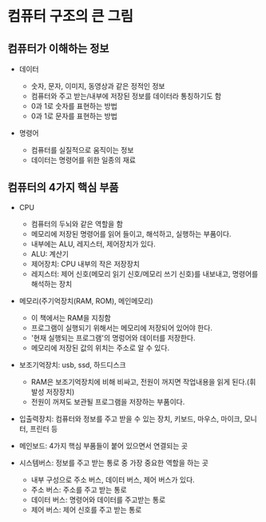 # 컴퓨터 구조의 큰 그림

## 컴퓨터가 이해하는 정보
- 데이터
  - 숫자, 문자, 이미지, 동영상과 같은 정적인 정보
  - 컴퓨터와 주고 받는/내부에 저장된 정보를 데이터라 통칭하기도 함
  - 0과 1로 숫자를 표현하는 방법
  - 0과 1로 문자를 표현하는 방법
    
- 명령어
  - 컴퓨터를 실질적으로 움직이는 정보
  - 데이터는 명령어를 위한 일종의 재료
    
## 컴퓨터의 4가지 핵심 부품
- CPU
  - 컴퓨터의 두뇌와 같은 역할을 함
  - 메모리에 저장된 명령어를 읽어 들이고, 해석하고, 실행하는 부품이다.
  - 내부에는 ALU, 레지스터, 제어장치가 있다.
  - ALU: 계산기
  - 제어장치: CPU 내부의 작은 저장장치
  - 레지스터: 제어 신호(메모리 읽기 신호/메모리 쓰기 신호)를 내보내고, 명령어를 해석하는 장치
      
- 메모리(주기억장치(RAM, ROM), 메인메모리)
  - 이 책에서는 RAM을 지칭함
  - 프로그램이 실행되기 위해서는 메모리에 저장되어 있어야 한다.
  - '현재 실행되는 프로그램'의 명렁어와 데이터를 저장한다.
  - 메모리에 저장된 값의 위치는 주소로 알 수 있다.
        
- 보조기억장치: usb, ssd, 하드디스크
  - RAM은 보조기억장치에 비해 비싸고, 전원이 꺼지면 작업내용을 읽게 된다.(휘발성 저장장치)
  - 전원이 꺼져도 보관될 프로그램을 저장하는 부품이다.
     
- 입출력장치: 컴퓨터와 정보를 주고 받을 수 있는 장치, 키보드, 마우스, 마이크, 모니터, 프린터 등

- 메인보드: 4가지 핵심 부품들이 붙어 있으면서 연결되는 곳
- 시스템버스: 정보를 주고 받는 통로 중 가장 중요한 역할을 하는 곳
  - 내부 구성으로 주소 버스, 데이터 버스, 제어 버스가 있다.
  - 주소 버스: 주소를 주고 받는 통로
  - 데이터 버스: 명령어와 데이터를 주고받는 통로
  - 제어 버스: 제어 신호를 주고 받는 통로
